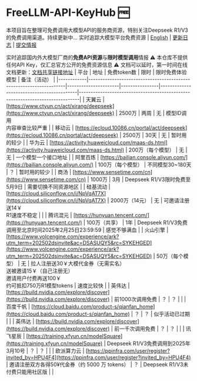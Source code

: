 # FreeLLM-API-KeyHub 🆓
本项目旨在整理可免费调用大模型API的服务商资源，特别关注Deepseek R1/V3的免费调用渠道。持续更新中...
实时追踪大模型平台免费资源 | [English](README_EN.md) | [更新日志](#更新日志) | [提交情报](CONTRIBUTING.md)

实时追踪国内外大模型厂商的**免费API资源**与**限时模型调用**情报
⚠️ 本仓库不提供任何API Key，仅汇总官方公开的免费资源信息 ⚠️
文档可以延时，第一时间在线文档更新：[文档共享链接地址](https://kdocs.cn/l/cezjXYdUR1dl)
| 平台       | 地址                                                                 | 免费token数          | 限时           | 限时免费体验模型                          | 备注（活动）                                                                 |
|------------|--------------------------------------------------------------------|----------------------|----------------|-------------------------------------------|------------------------------------------------------------------------------|
| 天翼云     | [https://www.ctyun.cn/act/xirang/deepseek](https://www.ctyun.cn/act/xirang/deepseek) | 2500万               | 两周           | 无                                         | 模型ID调用<br>内容审查比较严重                                               |
| 移动云     | [https://ecloud.10086.cn/portal/act/deepseek](https://ecloud.10086.cn/portal/act/deepseek) | 2500万               | 30天           | 无                                         | 暂时用的较少                                                                 |
| 华为云     | [https://activity.huaweicloud.com/maas-ds.html](https://activity.huaweicloud.com/maas-ds.html) | 200万（每个模型）    | 无             | 无                                         | 一个模型一个接口地址                                                         |
| 阿里百炼   | [https://bailian.console.aliyun.com/](https://bailian.console.aliyun.com/) | 100万（每个模型）    | 不同模型30~180天 | ？                                         | 暂时用的较少                                                                 |
| 商汤       | [https://www.sensetime.com/cn](https://www.sensetime.com/cn)       | 1000万               | 3月            | Deepseek R1/V3限时免费至5月9日             | 需要切换不同资源地区                                                         |
| 硅基流动   | [https://cloud.siliconflow.cn/i/NpVqAT7X](https://cloud.siliconflow.cn/i/NpVqAT7X) | 2000万（14元）       | 无             | 可邀请注册送14￥<br>R1速度不稳定           |                                                                              |
| 腾讯混元   | [https://hunyuan.tencent.com/](https://hunyuan.tencent.com/)       | 100万（共享）        | 1年            | Deepseek R1/V3免费调用至北京时间2025年2月25日23:59:59 | 感觉不够满血                                                                 |
| 火山引擎   | [https://www.volcengine.com/experience/ark?utm_term=202502dsinvite&ac=DSASUQY5&rc=SYKEHGED](https://www.volcengine.com/experience/ark?utm_term=202502dsinvite&ac=DSASUQY5&rc=SYKEHGED) | 50万（每个模型）     | 无             | 拉人注册送30￥大模代金券（无需实名）<br>送被邀请15￥（自己注册无）<br>邀请用户付费再送100￥<br>约可抵扣750万R1模型tokens | 速度比较快                                                                   |
| 英伟达     | [https://build.nvidia.com/explore/discover](https://build.nvidia.com/explore/discover) | 前1000次调用免费     | ？             | ？                                         |                                                                              |
| 百度千帆   | [https://cloud.baidu.com/product-s/qianfan_home](https://cloud.baidu.com/product-s/qianfan_home) | ？                   | ？             | 似乎活动已过期                             |                                                                              |
| 英伟达     | [https://build.nvidia.com/explore/discover](https://build.nvidia.com/explore/discover) | 前一千次调用免费     | ？             | ？                                         |                                                                              |
| 讯飞星辰   | [https://training.xfyun.cn/modelSquare](https://training.xfyun.cn/modelSquare) | Deepseek R1/V3免费调用到2025年3月10号 | ？             | ？                                         |                                                                              |
| 欧派算力云 | [https://ppinfra.com/user/register?invited_by=HPU4F4](https://ppinfra.com/user/register?invited_by=HPU4F4) | 邀请注册双方各得50¥代金券（约 5000 万 tokens） | ？             | Deepseek R1/V3未付费只能用社区版           |                                                                              |

